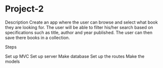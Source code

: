 # Project-2

Description
Create an app where the user can browse and select what
book they are looking for. The user will be able to filter
his/her search based on specifications such as title,
author and year published.
The user can then save there books in a collection.

Steps

Set up MVC
Set up server
Make database
Set up the routes
Make the models
